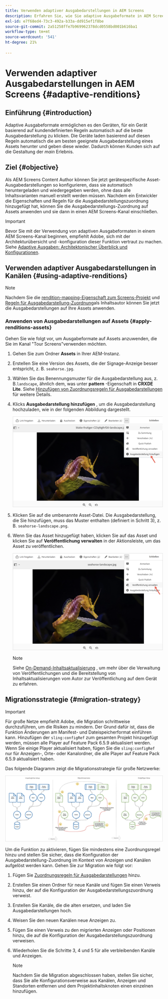```yaml
---
title: Verwenden adaptiver Ausgabedarstellungen in AEM Screens
description: Erfahren Sie, wie Sie adaptive Ausgabeformate in AEM Screens verwenden.
exl-id: e7f68ed4-73c3-492a-b33a-dd915ef1f8be
source-git-commit: 2a51258ffe7b969962378dcd0558bd001b616ba1
workflow-type: tm+mt
source-wordcount: '541'
ht-degree: 21%

---
```


# Verwenden adaptiver Ausgabedarstellungen in AEM Screens {#adaptive-renditions}

## Einführung {#introduction}

Adaptive Ausgabeformate ermöglichen es den Geräten, für ein Gerät basierend auf kundendefinierten Regeln automatisch auf die beste Ausgabedarstellung zu klicken. Die Geräte laden basierend auf diesen Regeln automatisch die am besten geeignete Ausgabedarstellung eines Assets herunter und geben diese wieder. Dadurch können Kunden sich auf die Gestaltung der *main* Erlebnis.

## Ziel {#objective}

Als AEM Screens Content Author können Sie jetzt gerätespezifische Asset-Ausgabedarstellungen so konfigurieren, dass sie automatisch heruntergeladen und wiedergegeben werden, ohne dass alle Inhaltsvarianten manuell erstellt werden müssen.
Nachdem ein Entwickler die Eigenschaften und Regeln für die Ausgabedarstellungszuordnung hinzugefügt hat, können Sie die Ausgabedarstellungs-Zuordnung auf Assets anwenden und sie dann in einen AEM Screens-Kanal einschließen.

>[!IMPORTANT]
>Bevor Sie mit der Verwendung von adaptiven Ausgabeformaten in einem AEM Screens-Kanal beginnen, empfiehlt Adobe, sich mit der Architekturübersicht und -konfiguration dieser Funktion vertraut zu machen. Siehe [Adaptive Ausgaben: Architektonischer Überblick und Konfigurationen](/help/user-guide/adaptive-renditions.md).

## Verwenden adaptiver Ausgabedarstellungen in Kanälen {#using-adaptive-renditions}

>[!NOTE]
>Nachdem Sie die [rendition-mapping-Eigenschaft zum Screens-Projekt](/help/user-guide/adaptive-renditions.md#rendition-mapping-new) und [Regeln für Ausgabedarstellung-Zuordnung](/help/user-guide/adaptive-renditions.md#add-rendition-mapping-rules)als Inhaltsautor können Sie jetzt die Ausgabedarstellungen auf Ihre Assets anwenden.

### Anwenden von Ausgabedarstellungen auf Assets {#apply-renditions-assets}

Gehen Sie wie folgt vor, um Ausgabeformate auf Assets anzuwenden, die Sie im Kanal &quot;Tour Screens&quot;verwenden möchten.

1. Gehen Sie zum Ordner **Assets** in Ihrer AEM-Instanz.
1. Erstellen Sie eine Version des Assets, die der Signage-Anzeige besser entspricht, z. B. `seahorse.jpg`.
1. Wählen Sie das Benennungsmuster für die Ausgabedarstellung aus, z. B.`landscape`, ähnlich dem, was unter **pattern** -Eigenschaft in **CRXDE Lite**. Siehe [Hinzufügen von Zuordnungsregeln für Ausgabedarstellungen](/help/user-guide/adaptive-renditions.md#add-rendition-mapping-rules) für weitere Details.
1. Klicks **Ausgabedarstellung hinzufügen** , um die Ausgabedarstellung hochzuladen, wie in der folgenden Abbildung dargestellt.

   ![Bild](/help/user-guide/assets/adaptive-renditions/manage-pub-asset2.png)

1. Klicken Sie auf die umbenannte Asset-Datei. Die Ausgabedarstellung, die Sie hinzufügen, muss das Muster enthalten (definiert in Schritt 3), z. B. `seahorse-landscape.png`.
1. Wenn Sie das Asset hinzugefügt haben, klicken Sie auf das Asset und klicken Sie auf **Veröffentlichung verwalten** in der Aktionsleiste, um das Asset zu veröffentlichen.

   ![Bild](/help/user-guide/assets/adaptive-renditions/manage-pub-asset1.png)

   >[!NOTE]
   >Siehe [On-Demand-Inhaltsaktualisierung](https://experienceleague.adobe.com/en/docs/experience-manager-screens/user-guide/authoring/content-updates/on-demand-content) , um mehr über die Verwaltung von Veröffentlichungen und die Bereitstellung von Inhaltsaktualisierungen vom Autor zur Veröffentlichung auf dem Gerät zu erfahren.

## Migrationsstrategie {#migration-strategy}

>[!IMPORTANT]
>Für große Netze empfiehlt Adobe, die Migration schrittweise durchzuführen, um die Risiken zu mindern. Der Grund dafür ist, dass die Funktion Änderungen am Manifest- und Dateispeicherformat einführen kann. Hinzufügen der `sling:configRef` zum gesamten Projekt hinzugefügt werden, müssen alle Player auf Feature Pack 6.5.9 aktualisiert werden. Wenn Sie einige Player aktualisiert haben, fügen Sie die `sling:configRef` nur für Anzeigen-, Orte- oder Kanalordner, die alle Player auf Feature Pack 6.5.9 aktualisiert haben.

Das folgende Diagramm zeigt die Migrationsstrategie für große Netzwerke:

![Bild](/help/user-guide/assets/adaptive-renditions/migration-strategy1.png)

Um die Funktion zu aktivieren, fügen Sie mindestens eine Zuordnungsregel hinzu und stellen Sie sicher, dass die Konfiguration der Ausgabedarstellung-Zuordnung im Kontext von Anzeigen und Kanälen aufgelöst werden kann. Gehen Sie zur Migration wie folgt vor:

1. Fügen Sie [Zuordnungsregeln für Ausgabedarstellungen](/help/user-guide/adaptive-renditions.md) hinzu.
1. Erstellen Sie einen Ordner für neue Kanäle und fügen Sie einen Verweis hinzu, der auf die Konfiguration der Ausgabedarstellungszuordnung verweist.
1. Erstellen Sie Kanäle, die die alten ersetzen, und laden Sie Ausgabedarstellungen hoch.
1. Weisen Sie den neuen Kanälen neue Anzeigen zu.
1. Fügen Sie einen Verweis zu den migrierten Anzeigen oder Positionen hinzu, die auf die Konfiguration der Ausgabedarstellungszuordnung verweisen.
1. Wiederholen Sie die Schritte 3, 4 und 5 für alle verbleibenden Kanäle und Anzeigen.

   >[!NOTE]
   >Nachdem Sie die Migration abgeschlossen haben, stellen Sie sicher, dass Sie alle Konfigurationsverweise aus Kanälen, Anzeigen und Standorten entfernen und dem Projektinhaltsknoten einen einzelnen hinzufügen.
